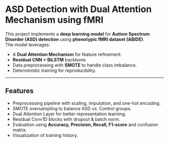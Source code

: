 # ASD Detection with Dual Attention Mechanism using fMRI

This project implements a **deep learning model** for **Autism Spectrum Disorder (ASD) detection** using **phenotypic fMRI dataset (ABIDE)**.  
The model leverages:
- A **Dual Attention Mechanism** for feature refinement.
- **Residual CNN + BiLSTM** backbone.
- Data preprocessing with **SMOTE** to handle class imbalance.
- Deterministic training for reproducibility.

---

##  Features
-  Preprocessing pipeline with scaling, imputation, and one-hot encoding.
-  SMOTE oversampling to balance ASD vs. Control groups.
-  Dual Attention Layer for better representation learning.
-  Residual Conv1D blocks with dropout & batch norm.
-  Evaluation using **Accuracy, Precision, Recall, F1-score** and confusion matrix.
-  Visualization of training history.
